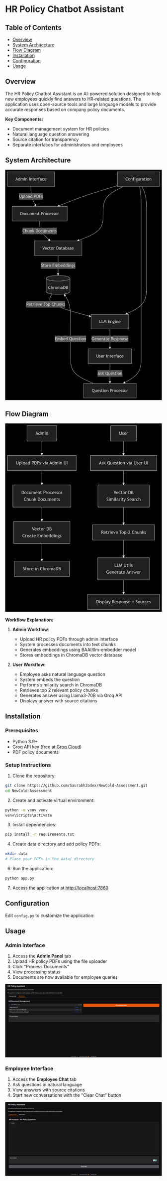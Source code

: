 # HR Policy Chatbot Assistant

## Table of Contents
- [Overview](#overview)
- [System Architecture](#system-architecture)
- [Flow Diagram](#flow-diagram)
- [Installation](#installation)
- [Configuration](#configuration)
- [Usage](#usage)

## Overview

The HR Policy Chatbot Assistant is an AI-powered solution designed to help new employees quickly find answers to HR-related questions. The application uses open-source tools and large language models to provide accurate responses based on company policy documents.

**Key Components:**
- Document management system for HR policies
- Natural language question answering
- Source citation for transparency
- Separate interfaces for administrators and employees

## System Architecture
![System Architecture](SystemArchitecture.png)

## Flow Diagram
![Flow Diagram](FlowDiagram.png)

**Workflow Explanation:**
1. **Admin Workflow**:
   - Upload HR policy PDFs through admin interface
   - System processes documents into text chunks
   - Generates embeddings using BAAI/llm-embedder model
   - Stores embeddings in ChromaDB vector database

2. **User Workflow**:
   - Employee asks natural language question
   - System embeds the question
   - Performs similarity search in ChromaDB
   - Retrieves top 2 relevant policy chunks
   - Generates answer using Llama3-70B via Groq API
   - Displays answer with source citations

## Installation

### Prerequisites
- Python 3.9+
- Groq API key (free at [Groq Cloud](https://console.groq.com/))
- PDF policy documents

### Setup Instructions

1. Clone the repository:
```bash
git clone https://github.com/SaurabhZodex/NewCold-Assessment.git
cd NewCold-Assessment
```

2. Create and activate virtual environment:
```bash
python -m venv venv
venv\Scripts\activate
```

3. Install dependencies:
```bash
pip install -r requirements.txt
```

4. Create data directory and add policy PDFs:
```bash
mkdir data
# Place your PDFs in the data/ directory
```

6. Run the application:
```bash
python app.py
```

7. Access the application at [http://localhost:7860](http://localhost:7860)

## Configuration

Edit `config.py` to customize the application:

## Usage

### Admin Interface
1. Access the **Admin Panel** tab
2. Upload HR policy PDFs using the file uploader
3. Click "Process Documents"
4. View processing status
5. Documents are now available for employee queries

![Admin Interface](AdminPanel.png)

### Employee Interface
1. Access the **Employee Chat** tab
2. Ask questions in natural language
3. View answers with source citations
4. Start new conversations with the "Clear Chat" button

![User Interface](UserPanel.png)

